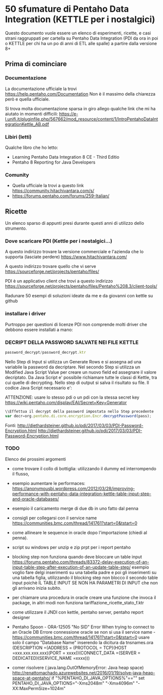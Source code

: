 # 50 sfumature di Pentaho Data Integration (KETTLE per i nostalgici)

Questo documento vuole essere un elenco di esperimenti, ricette, e casi strani
raggruppati per cartella su Pentaho Data Integration (PDI da ora in poi o KETTLE per 
chi ha un po di anni di ETL alle spalle) a partire dalla versione 8+

## Prima di cominciare

### Documentazione
La documentazione ufficiale la trovi 
https://help.pentaho.com/Documentation
Non è il massimo della chiarezza però e quella ufficiale.

Si trova molta documentazione sparsa in giro allego qualche link che mi ha aiutato in momenti difficili:
https://e-l.unifi.it/pluginfile.php/567662/mod_resource/content/1/IntroPentahoDataIntegrationKettle_AB.pdf

### Libiri (letti)
Qualche libro che ho letto:
- Learning Pentaho Data Integration 8 CE - Third Editio
- Pentaho 8 Reporting for Java Developers

### Comunity
- Quella ufficiale la trovi a questo link https://community.hitachivantara.com/s/
- https://forums.pentaho.com/forums/259-Italian/


## Ricette
Un elenco sparso di appunti presi durante questi anni di utilizzo dello strumento.


### Dove scaricare PDI (Kettle per i nostalgici...)
A questo indirizzo trovare la versione commerciale e l'azienda che lo supporta (lasciate perdere)
https://www.hitachivantara.com/

A questo indirizzo trovare quello che vi serve
https://sourceforge.net/projects/pentaho/files/


PDI è un applicativo client che trovi a questo indirizzo
https://sourceforge.net/projects/pentaho/files/Pentaho%208.3/client-tools/

Radunare 50 esempi di soluzioni ideate da me e da giovanni con kettle su github

### installare i driver
Purtroppo per questioni di licenze PDI non comprende molti driver che debbono essere installati a mano:




### DECRIPT DELLA PASSWORD SALVATE NEI FILE KETTLE

```javascript
password_decrypt/password_decrypt.ktr
```


Nello Step di Input si utilizza un Generate Rows e si assegna ad una variabile la password da decriptare. 
Nel secondo Step si utilizza un Modified Java Script Value per creare un nuovo field ed assegnare il valore decriptato.
Da Java Script e' possibile richiamare tutte le classi di Kettle, tra cui quelle di decrypting. 
Nello step di output si salva il risultato su file. Il codice Java Script necessario e':


ATTENZIONE:
usare lo stesso pdi  o un pdi con la stessa secret key
https://wiki.pentaho.com/display/EAI/Secret+Key+Generator


```javascript
\\Effettua il decrypt della password impostata nello Step precedente
var decr=org.pentaho.di.core.encryption.Encr.decryptPassword(pass);
```

Fonti:
http://diethardsteiner.github.io/pdi/2017/03/03/PDI-Password-Encryption.html
http://diethardsteiner.github.io/pdi/2017/03/03/PDI-Password-Encryption.html


### TODO

Elenco dei prossimi argomenti


- come trovare il collo di bottiglia: utilizzando il dummy ed interrompendo il flusso, 

- esempio aumentare le performaces: https://anonymousbi.wordpress.com/2012/03/28/improving-performance-with-pentaho-data-integration-kettle-table-input-step-and-oracle-databases/

- esempio il caricamento merge di due db in uno fatto dal penna

- consigli per collegarsi con il service name https://communities.bmc.com/thread/141761?start=0&tstart=0

- come allineare le sequence in oracle dopo l'importazione (chiedi al penna).

- script su windows per unzip e zip prpt per i report pentaho

- blocking step non funziona quando deve bloccare un table input
  https://forums.pentaho.com/threads/83372-delay-execution-of-an-input-table-step-after-execution-of-an-update-table-step/ 
    esempio voglio fare delgi inserimenti su una tabella padre e poi gli inserimenti su una tabella figlia, utilizzando il 
    blocking step non blocco il secondo table input poichè IL TABLE INPUT SE NON HA PARAMETRI DI INPUT che non gli arrivano 
    inizia subito.
    
    
    


- per chiamare una procedura in oracle creare una funzione che invoca il package, 
 in altri modi non funziona tariffazione_ricette_stato_f.ktr



- come utilizzare il JNDI con kettle, pentaho server, pentaho report designer

- Pentaho Spoon - ORA-12505 "No SID" Error When trying to connect to an Oracle DB
Errore connessione oracle se non si usa il service name
-https://communities.bmc.com/thread/141761?start=0&tstart=0
usare solo il campo "Database Name" inserendo la dicitura da tnsnames.ora
(DESCRIPTION =(ADDRESS = (PROTOCOL = TCP)(HOST =xxx.xxx.xxx.xxx)(PORT = xxxx))(CONNECT_DATA =(SERVER = DEDICATED)(SERVICE_NAME =xxxx)))  


- comer risolvere ( java.lang.OutOfMemoryError: Java heap space)
http://renattomachado.azurewebsites.net/2016/01/19/solve-java-heap-space-at-pentaho/
if "%PENTAHO_DI_JAVA_OPTIONS%"=="" set PENTAHO_DI_JAVA_OPTIONS="-Xms2048m" "-Xmx4096m" "-XX:MaxPermSize=1024m"

 
